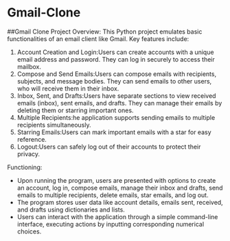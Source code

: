 # Gmail-Clone
##Gmail Clone Project Overview:
This Python project emulates basic functionalities of an email client like Gmail. 
Key features include:
1. Account Creation and Login:Users can create accounts with a unique email address and password. They can log in securely to access their mailbox.
2. Compose and Send Emails:Users can compose emails with recipients, subjects, and message bodies. They can send emails to other users, who will receive them in their inbox.
3. Inbox, Sent, and Drafts:Users have separate sections to view received emails (inbox), sent emails, and drafts. They can manage their emails by deleting them or starring important ones.
4. Multiple Recipients:he application supports sending emails to multiple recipients simultaneously.
5. Starring Emails:Users can mark important emails with a star for easy reference.
6. Logout:Users can safely log out of their accounts to protect their privacy.

Functioning:
- Upon running the program, users are presented with options to create an account, log in, compose emails, manage their inbox and drafts, send emails to multiple recipients, delete emails, star emails, and log out.
- The program stores user data like account details, emails sent, received, and drafts using dictionaries and lists.
- Users can interact with the application through a simple command-line interface, executing actions by inputting corresponding numerical choices.
